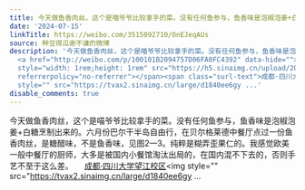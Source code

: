 ```yaml
---
title: 今天做鱼香肉丝，这个是喵爷爷比较拿手的菜。没有任何鱼参与，鱼香味是泡椒泡姜+白糖烹制出来的。六月份巴尔干半岛自由行，在贝尔格莱德中餐厅点过一份鱼香肉丝...
date: '2024-07-15'
linkTitle: https://weibo.com/3515092710/OnEJeqAUs
source: 种豆得瓜谢不谦的微博
description: '今天做鱼香肉丝，这个是喵爷爷比较拿手的菜。没有任何鱼参与，鱼香味是泡椒泡姜+白糖烹制出来的。六月份巴尔干半岛自由行，在贝尔格莱德中餐厅点过一份鱼香肉丝，是糖醋味，不是鱼香味，见图2—3。纯粹是糊弄歪果仁的。我感觉欧美一般中餐厅的厨师，大多是被国内小餐馆淘汰出局的，在国内混不下去的，否则手艺不至于这么差。
  <a href="http://weibo.com/p/100101B2094757D06FA0FC4392" data-hide=""><span class="url-icon"><img
  style="width: 1rem;height: 1rem" src="https://h5.sinaimg.cn/upload/2015/09/25/3/timeline_card_small_location_default.png"
  referrerpolicy="no-referrer"></span><span class="surl-text">成都·四川大学望江校区</span></a><img
  style="" src="https://tvax2.sinaimg.cn/large/d1840ee6gy ...'
disable_comments: true
---
```

今天做鱼香肉丝，这个是喵爷爷比较拿手的菜。没有任何鱼参与，鱼香味是泡椒泡姜+白糖烹制出来的。六月份巴尔干半岛自由行，在贝尔格莱德中餐厅点过一份鱼香肉丝，是糖醋味，不是鱼香味，见图2—3。纯粹是糊弄歪果仁的。我感觉欧美一般中餐厅的厨师，大多是被国内小餐馆淘汰出局的，在国内混不下去的，否则手艺不至于这么差。 <a href="http://weibo.com/p/100101B2094757D06FA0FC4392" data-hide=""><span class="url-icon"><img style="width: 1rem;height: 1rem" src="https://h5.sinaimg.cn/upload/2015/09/25/3/timeline_card_small_location_default.png" referrerpolicy="no-referrer"></span><span class="surl-text">成都·四川大学望江校区</span></a><img style="" src="https://tvax2.sinaimg.cn/large/d1840ee6gy ...